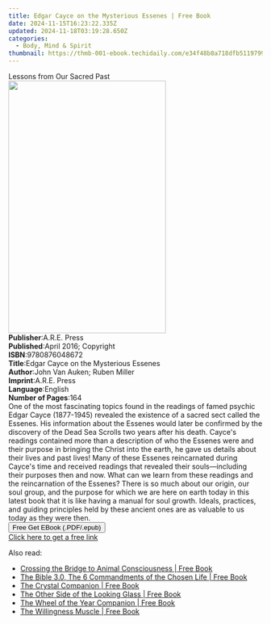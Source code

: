 ```yaml
---
title: Edgar Cayce on the Mysterious Essenes | Free Book
date: 2024-11-15T16:23:22.335Z
updated: 2024-11-18T03:19:28.650Z
categories:
  - Body, Mind & Spirit
thumbnail: https://thmb-001-ebook.techidaily.com/e34f48b8a718dfb5119799f79f245e1682a8a7aa5bc6a00a5d4d4f134ff00a15.jpg
---
```

<main id="book-container">
  <div class="flex flex-col">
    <div class="book-brief flex-1 py-6 px-4 sm:p-6 md:py-10 md:px-8">
      <!-- brief-->
      <div class="book-brief-main">Lessons from Our Sacred Past</div>
    </div>
    <div
      class="book-meta-info flex-1 grid gap-4 col-start-1 col-end-3 row-start-1 sm:mb-6 sm:grid-cols-4 lg:gap-6 lg:col-start-2 lg:row-end-6 lg:row-span-6 lg:mb-0"
    >
      <div
        class="book-meta-info-left place-content-center mt-4 p-4 text-sm leading-6 col-start-2 col-span-2 dark:text-slate-400"
      >
        <img
          class="w-full h-500 object-cover rounded-lg sm:h-255 sm:col-span-2 lg:col-span-full"
          src="https://img-001-ebook.techidaily.com/e067b730f0411e9bd6afc4eba9b5e52e513860e095738683018b4fa050738f7b.jpg"
          alt=""
          width="312"
          height="500"
        />
      </div>
      <div
        class="book-meta-info-right mt-2 col-start-1 row-start-2 col-span-3 self-center"
      >
        <!-- meta data  -->
        <div class="flex flex-col px-4 md:px-8">
          <div class="flex-1">
            <strong>Publisher</strong>:<span class="px-2">A.R.E. Press</span>
          </div>
          <div class="flex-1">
            <strong>Published</strong>:<span class="px-2"
              >April 2016; Copyright</span
            >
          </div>
          <div class="flex-1">
            <strong>ISBN</strong>:<span class="px-2">9780876048672</span>
          </div>
          <div class="flex-1">
            <strong>Title</strong>:<span class="px-2"
              >Edgar Cayce on the Mysterious Essenes</span
            >
          </div>
          <div class="flex-1">
            <strong>Author</strong>:<span class="px-2"
              >John Van Auken; Ruben Miller</span
            >
          </div>
          <div class="flex-1">
            <strong>Imprint</strong>:<span class="px-2">A.R.E. Press</span>
          </div>
          <div class="flex-1">
            <strong>Language</strong>:<span class="px-2">English</span>
          </div>
          <div class="flex-1">
            <strong>Number of Pages</strong>:<span class="px-2">164</span>
          </div>
        </div>
      </div>
    </div>
    <div class="book-description flex-1 py-6 px-4 sm:p-6 md:py-10 md:px-8">
      <div class="book-description-main">
        <div accordion-content="" id="description">
          One of the most fascinating topics found in the readings of famed
          psychic Edgar Cayce (1877-1945) revealed the existence of a sacred
          sect called the Essenes. His information about the Essenes would later
          be confirmed by the discovery of the Dead Sea Scrolls two years after
          his death. Cayce's readings contained more than a description of who
          the Essenes were and their purpose in bringing the Christ into the
          earth, he gave us details about their lives and past lives! Many of
          these Essenes reincarnated during Cayce's time and received readings
          that revealed their souls—including their purposes then and now. What
          can we learn from these readings and the reincarnation of the Essenes?
          There is so much about our origin, our soul group, and the purpose for
          which we are here on earth today in this latest book that it is like
          having a manual for soul growth. Ideals, practices, and guiding
          principles held by these ancient ones are as valuable to us today as
          they were then.
        </div>
      </div>
    </div>
    <div class="book-excerpts flex-1 py-6 px-4 sm:p-6 md:py-10 md:px-8"></div>
    <div
      class="book-about-author flex-1 py-6 px-4 sm:p-6 md:py-10 md:px-8"
    ></div>
    <div class="book-free-get flex-1 py-6 px-4 sm:p-6 md:py-10 md:px-8">
      <button
        id="btn-free-get"
        class="bg-blue-500 hover:bg-blue-700 text-white font-bold py-2 px-4 rounded"
      >
        Free Get EBook (.PDF/.epub)
      </button>
      <div id="countdown-display" class="px-2 text-lg mt-2"></div>
      <a
        id="free-link"
        class="hidden bg-blue-500 hover:bg-blue-700 text-white font-bold py-2 px-4 rounded"
        href="https://www.ebooks.com/en-us/book/96370986/edgar-cayce-on-the-mysterious-essenes/john-van-auken/"
        target="_blank"
        >Click here to get a free link</a
      >
    </div>
    <script>
      let countdownTime = 0;
      let countdownInterval = null;
      document
        .getElementById('btn-free-get')
        .addEventListener('click', startCountdown);
      function startCountdown() {
        countdownTime = new Date().getTime() + 60000 * 3;
        countdownInterval = setInterval(updateCountdown, 1000);
        document.getElementById('btn-free-get').disabled = true;
        document
          .getElementById('btn-free-get')
          .classList.add('bg-gray-500', 'cursor-not-allowed');
      }
      function updateCountdown() {
        let currentTime = new Date().getTime();
        let timeLeft = countdownTime - currentTime;
        let secondsLeft = Math.floor(timeLeft / 1000);
        document.getElementById('countdown-display').innerHTML =
          `Remaining time: ${secondsLeft} seconds.`;
        if (secondsLeft <= 0) {
          clearInterval(countdownInterval);
          document.getElementById('btn-free-get').classList.add('hidden');
          document.getElementById('free-link').classList.remove('hidden');
          document.getElementById('countdown-display').innerHTML = '';
        }
      }
    </script>
  </div>
</main>

<ins class="adsbygoogle"
      style="display:block"
      data-ad-client="ca-pub-7571918770474297"
      data-ad-slot="8358498916"
      data-ad-format="auto"
      data-full-width-responsive="true"></ins>
    

<span class="atpl-alsoreadstyle">Also read:</span>
<div><ul>
<li><a href="https://novels-ebooks.techidaily.com/211165297-9781925370379-crossing-the-bridge-to-animal-consciousness/"><u>Crossing the Bridge to Animal Consciousness | Free Book</u></a></li>
<li><a href="https://novels-ebooks.techidaily.com/211166028-9798989182770-the-bible-30-the-6-commandments-of-the-chosen-life/"><u>The Bible 3.0, The 6 Commandments of the Chosen Life | Free Book</u></a></li>
<li><a href="https://novels-ebooks.techidaily.com/211166421-9780760391303-the-crystal-companion/"><u>The Crystal Companion | Free Book</u></a></li>
<li><a href="https://novels-ebooks.techidaily.com/211165256-9781922954633-the-other-side-of-the-looking-glass/"><u>The Other Side of the Looking Glass | Free Book</u></a></li>
<li><a href="https://novels-ebooks.techidaily.com/211166420-9780760391327-the-wheel-of-the-year-companion/"><u>The Wheel of the Year Companion | Free Book</u></a></li>
<li><a href="https://novels-ebooks.techidaily.com/211165281-9798985566772-the-willingness-muscle/"><u>The Willingness Muscle | Free Book</u></a></li>
</ul></div>

